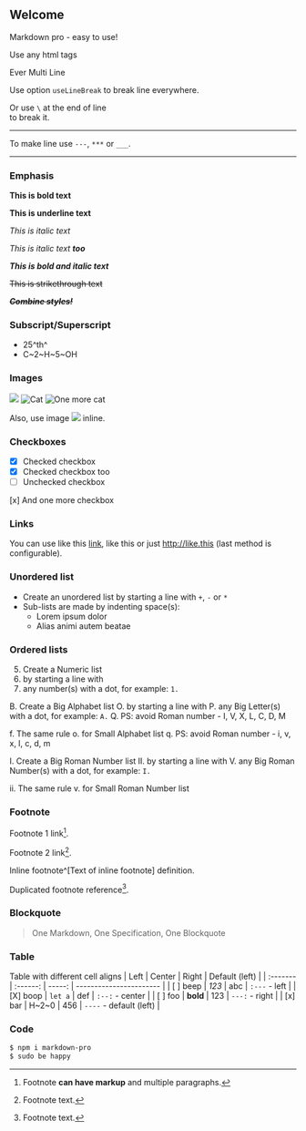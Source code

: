 ## Welcome

Markdown pro - easy to use!

<p>Use any html tags</p>
<p>Ever
Multi
Line</p>

Use option `useLineBreak` to
break
line
everywhere.

Or use `\` at the end of line \
to break it.

---
To make line use `---`, `***` or `___`.
***


### Emphasis

**This is bold text**

__This is underline text__

_This is italic text_

*This is italic text __too__*

***This is bold and italic text***

~~This is strikethrough text~~

*__**~~Combine styles!~~**__*


### Subscript/Superscript

- 25^th^
- C~2~H~5~OH


### Images

![](https://placekitten.com/100/100)
![Cat](https://placekitten.com/110/110)
![One more cat](https://placekitten.com/120/120 "The one more cat")

Also, use image ![](https://placekitten.com/100/25) inline.


### Checkboxes

- [X] Checked checkbox
- [x] Checked checkbox too
- [ ] Unchecked checkbox

[x] And one more checkbox


### Links

You can use like this [link](http://example.com), like this [](http://example.com) or just http://like.this (last method is configurable).


### Unordered list

+ Create an unordered list by starting a line with `+`, `-` or `*`
+ Sub-lists are made by indenting space(s):
    + Lorem ipsum dolor
    + Alias animi autem beatae


### Ordered lists

5. Create a Numeric list
1. by starting a line with
2. any number(s) with a dot, for example: `1.`

B. Create a Big Alphabet list
O. by starting a line with
P. any Big Letter(s) with a dot, for example: `A.`
Q. PS: avoid Roman number - I, V, X, L, C, D, M

f. The same rule
o. for Small Alphabet list
q. PS: avoid Roman number - i, v, x, l, c, d, m

I. Create a Big Roman Number list
II. by starting a line with
V. any Big Roman Number(s) with a dot, for example: `I.`

ii. The same rule
v. for Small Roman Number list


### Footnote

Footnote 1 link[^first].

Footnote 2 link[^second].

Inline footnote^[Text of inline footnote] definition.

Duplicated footnote reference[^second].

[^first]: Footnote **can have markup**
and
multiple
paragraphs.

[^second]: Footnote text.


### Blockquote

> One Markdown, One Specification, One Blockquote


### Table

Table with different cell aligns
| Left     | Center   | Right  | Default (left)          |
| :------- | :------: | -----: | ----------------------- |
| [ ] beep | _123_    | abc    | `:---` - left           |
| [X] boop | `let a`  | def    | `:--:` - center         |
| [ ] foo  | **bold** | 123    | `---:` - right          |
| [x] bar  | H~2~0    | 456    | `----` - default (left) |


### Code

```bash
$ npm i markdown-pro
$ sudo be happy
```
